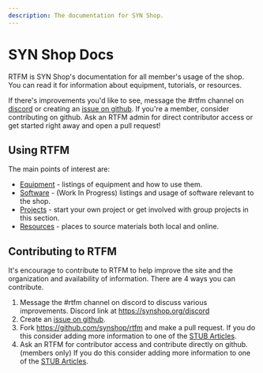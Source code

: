 ```yaml
--- 
description: The documentation for SYN Shop.
---
```


# SYN Shop Docs

RTFM is SYN Shop's documentation for all member's usage of the shop.
You can read it for information about equipment, tutorials, or resources.

If there's improvements you'd like to see, message the #rtfm channel on [discord](https://synshop.org/discord) or creating an [issue on github](https://github.com/synshop/rtfm/issues/new).
If you're a member, consider contributing on github.
Ask an RTFM admin for direct contributor access or get started right away and open a pull request!

## Using RTFM

The main points of interest are:

* [Equipment](Equipment) - listings of equipment and how to use them.
* [Software](Software) - (Work In Progress) listings and usage of software relevant to the shop.
* [Projects](Projects) - start your own project or get involved with group projects in this section.
* [Resources](Resources) - places to source materials both local and online.

## Contributing to RTFM

It's encourage to contribute to RTFM to help improve the site and the organization and availability of information.
There are 4 ways you can contribute.

1. Message the #rtfm channel on discord to discuss various improvements. Discord link at https://synshop.org/discord
2. Create an [issue on github](https://github.com/synshop/rtfm/issues/new).
3. Fork https://github.com/synshop/rtfm and make a pull request.
    If you do this consider adding more information to one of the [STUB Articles](https://rtfm.synshop.org/tags/#stub).   
5. Ask an RTFM for contributor access and contribute directly on github. (members only)
    If you do this consider adding more information to one of the [STUB Articles](https://rtfm.synshop.org/tags/#stub).   
